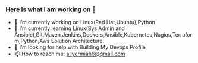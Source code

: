 ### Here is what i am working on 👋

- 🔭 I’m currently working on Linux(Red Hat,Ubuntu),Python
- 🌱 I’m currently learning Linux(Sys Admin and Ansible),Git,Maven,Jenkins,Dockers,Ansible,Kubernetes,Nagios,Terraform,Python,Aws Solution Architecture.
- 🤔 I’m looking for help with Building My Devops Profile 
- 📫 How to reach me: aliyermiah6@gmail.com
